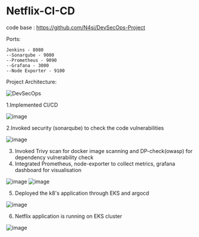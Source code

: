 # Netflix-CI-CD

code base : https://github.com/N4si/DevSecOps-Project

Ports:
```
Jenkins - 8080
--Sonarqube - 9000
--Prometheus - 9090
--Grafana - 3000
--Node Exporter - 9100
```

Project Architecture:

![DevSecOps](https://github.com/user-attachments/assets/db86bba7-55d4-4b93-a7ea-befd5a981b7c)

1.Implemented CI/CD

![image](https://github.com/user-attachments/assets/a94b888f-66a6-4900-9f24-bc234cc85a20)

2.Invoked security (sonarqube) to check the code vulnerabilities

![image](https://github.com/user-attachments/assets/109b9b8e-b068-4974-aefe-7f488ad1c1b0)

3. Invoked Trivy scan for docker image scanning and DP-check(owasp) for dependency vulnerability check
4. Integrated Prometheus, node-exporter to collect metrics, grafana dashboard for visualisation

![image](https://github.com/user-attachments/assets/51acad10-385e-4b00-9f26-b12c8b7f084b)
![image](https://github.com/user-attachments/assets/49e927ac-bea0-42b8-bb75-345639a4a605)

5. Deployed the k8's application through EKS and argocd

![image](https://github.com/user-attachments/assets/4433086e-b21d-4c3d-9d9b-cb5b7bfaed44)

6. Netflix application is running on EKS cluster

![image](https://github.com/user-attachments/assets/db1b45ce-3f0f-4fd2-9604-a99318971e4b)






